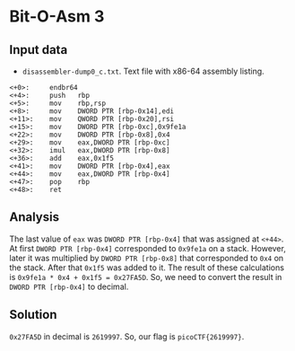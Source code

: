 # Bit-O-Asm 3

## Input data

* `disassembler-dump0_c.txt`.
    Text file with x86-64 assembly listing.

```assembly
<+0>:     endbr64 
<+4>:     push   rbp
<+5>:     mov    rbp,rsp
<+8>:     mov    DWORD PTR [rbp-0x14],edi
<+11>:    mov    QWORD PTR [rbp-0x20],rsi
<+15>:    mov    DWORD PTR [rbp-0xc],0x9fe1a
<+22>:    mov    DWORD PTR [rbp-0x8],0x4
<+29>:    mov    eax,DWORD PTR [rbp-0xc]
<+32>:    imul   eax,DWORD PTR [rbp-0x8]
<+36>:    add    eax,0x1f5
<+41>:    mov    DWORD PTR [rbp-0x4],eax
<+44>:    mov    eax,DWORD PTR [rbp-0x4]
<+47>:    pop    rbp
<+48>:    ret
```

## Analysis

The last value of `eax` was `DWORD PTR [rbp-0x4]` that was assigned at `<+44>`.
At first `DWORD PTR [rbp-0x4]` corresponded to `0x9fe1a` on a stack.
However, later it was multiplied by `DWORD PTR [rbp-0x8]` that corresponded to `0x4` on the stack. 
After that `0x1f5` was added to it.
The result of these calculations is `0x9fe1a * 0x4 + 0x1f5 = 0x27FA5D`.
So, we need to convert the result in `DWORD PTR [rbp-0x4]` to decimal.

## Solution

`0x27FA5D` in decimal is `2619997`. So, our flag is `picoCTF{2619997}`.
